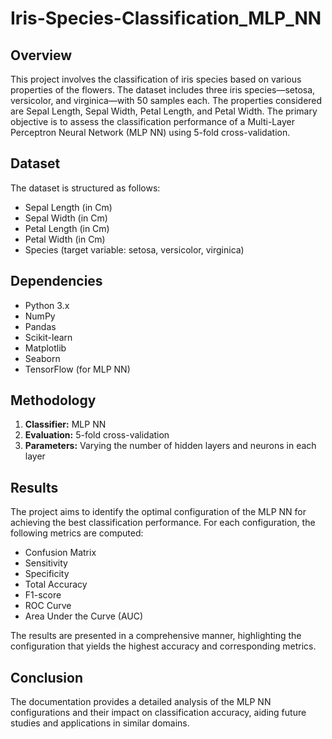 # Iris-Species-Classification_MLP_NN

## Overview

This project involves the classification of iris species based on various properties of the flowers. The dataset includes three iris species—setosa, versicolor, and virginica—with 50 samples each. The properties considered are Sepal Length, Sepal Width, Petal Length, and Petal Width. The primary objective is to assess the classification performance of a Multi-Layer Perceptron Neural Network (MLP NN) using 5-fold cross-validation.

## Dataset

The dataset is structured as follows:

- Sepal Length (in Cm)
- Sepal Width (in Cm)
- Petal Length (in Cm)
- Petal Width (in Cm)
- Species (target variable: setosa, versicolor, virginica)

## Dependencies

- Python 3.x
- NumPy
- Pandas
- Scikit-learn
- Matplotlib
- Seaborn
- TensorFlow (for MLP NN)

## Methodology

1. **Classifier:** MLP NN
2. **Evaluation:** 5-fold cross-validation
3. **Parameters:** Varying the number of hidden layers and neurons in each layer

## Results

The project aims to identify the optimal configuration of the MLP NN for achieving the best classification performance. For each configuration, the following metrics are computed:

- Confusion Matrix
- Sensitivity
- Specificity
- Total Accuracy
- F1-score
- ROC Curve
- Area Under the Curve (AUC)

The results are presented in a comprehensive manner, highlighting the configuration that yields the highest accuracy and corresponding metrics.

## Conclusion

The documentation provides a detailed analysis of the MLP NN configurations and their impact on classification accuracy, aiding future studies and applications in similar domains.
